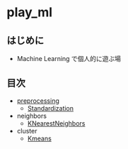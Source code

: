 # play_ml
## はじめに
* Machine Learning で個人的に遊ぶ場

## 目次
* [preprocessing](https://github.com/takitsuba/play_ml/tree/master/preprocessing)
	* [Standardization](https://github.com/takitsuba/play_ml/blob/master/preprocessing/Standardization_sklearn.preprocessing.StandardScaler.ipynb)
* neighbors
	* [KNearestNeighbors](https://github.com/takitsuba/play_ml/blob/master/neighbors/KNearestNeighbors.ipynb )
* cluster
	* [Kmeans](https://github.com/takitsuba/play_ml/blob/master/cluster/Kmeans.ipynb)
